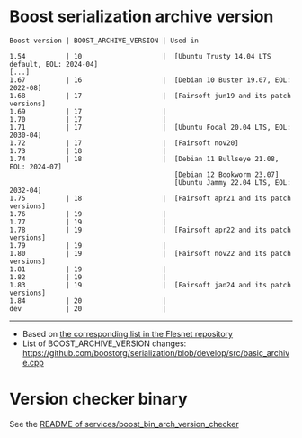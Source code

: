 # Boost serialization archive version

```
Boost version | BOOST_ARCHIVE_VERSION | Used in

1.54          | 10                    |  [Ubuntu Trusty 14.04 LTS default, EOL: 2024-04]
[...]
1.67          | 16                    |  [Debian 10 Buster 19.07, EOL: 2022-08]
1.68          | 17                    |  [Fairsoft jun19 and its patch versions]
1.69          | 17                    |
1.70          | 17                    |
1.71          | 17                    |  [Ubuntu Focal 20.04 LTS, EOL: 2030-04]
1.72          | 17                    |  [Fairsoft nov20]
1.73          | 18                    |
1.74          | 18                    |  [Debian 11 Bullseye 21.08, EOL: 2024-07] 
                                         [Debian 12 Bookworm 23.07] 
                                         [Ubuntu Jammy 22.04 LTS, EOL: 2032-04]
1.75          | 18                    |  [Fairsoft apr21 and its patch versions]
1.76          | 19                    |
1.77          | 19                    |
1.78          | 19                    |  [Fairsoft apr22 and its patch versions]
1.79          | 19                    |
1.80          | 19                    |  [Fairsoft nov22 and its patch versions]
1.81          | 19                    |
1.82          | 19                    |
1.83          | 19                    |  [Fairsoft jan24 and its patch versions]
1.84          | 20                    |
dev           | 20                    |
```

-------------------
- Based on [the corresponding list in the Flesnet repository](https://github.com/cbm-fles/flesnet/blob/master/doc/boost_serialization.txt)
- List of BOOST_ARCHIVE_VERSION changes:
https://github.com/boostorg/serialization/blob/develop/src/basic_archive.cpp

# Version checker binary

See the [README of services/boost_bin_arch_version_checker](../services/boost_bin_arch_version_checker/README.md)
